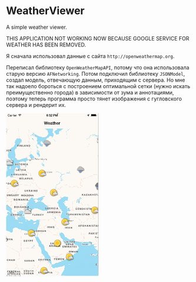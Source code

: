 # WeatherViewer
A simple weather viewer.

THIS APPLICATION NOT WORKING NOW BECAUSE GOOGLE SERVICE FOR WEATHER HAS BEEN REMOVED.

Я сначала использовал данные с сайта `http://openweathermap.org`.

Переписал библиотеку `OpenWeatherMapAPI`, потому что она использовала старую версию `AFNetworking`.
Потом подключил библиотеку `JSONModel`, создал модель, отвечающую данным, приходящим с сервера.
Но мне так надоело бороться с построением оптимальной сетки (нужно искать преимущественно города) в зависимости от зума и аннотациями,
поэтому теперь программа просто тянет изображения с гугловского сервера и рендерит их.


![Alt text](https://github.com/NSSimpleApps/WeatherViewer/blob/master/WeatherViewer/WeatherViewer.gif)

